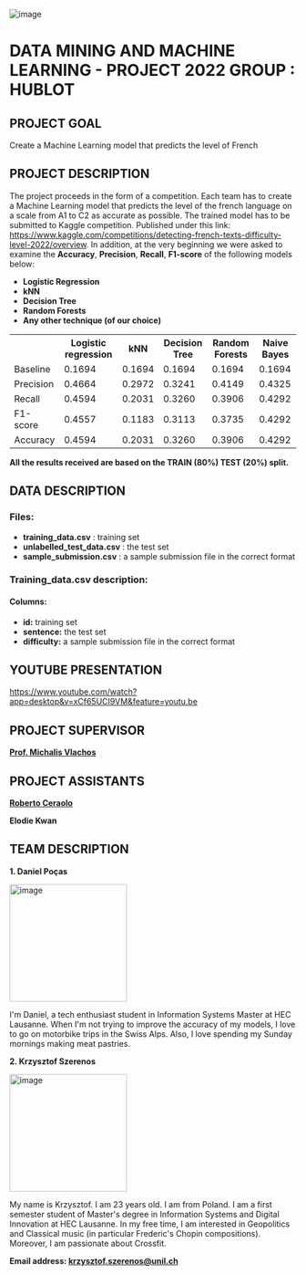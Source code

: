 ![image](https://user-images.githubusercontent.com/114418720/208975175-198c1a51-7910-41b0-9c84-7dd914eb2bb6.png)
# DATA MINING AND MACHINE LEARNING - PROJECT 2022 GROUP : HUBLOT
## PROJECT GOAL 
Create a Machine Learning model that predicts the level of French
## PROJECT DESCRIPTION
The project proceeds in the form of a competition. Each team has to create a Machine Learning model that predicts the level of the french language on a scale from A1 to C2 as accurate as possible. The trained model has to be submitted to Kaggle competition. Published under this link: https://www.kaggle.com/competitions/detecting-french-texts-difficulty-level-2022/overview. In addition, at the very beginning we were asked to examine the **Accuracy**, **Precision**, **Recall**, **F1-score** of the following models below:
- **Logistic Regression**
- **kNN**
- **Decision Tree**
- **Random Forests**
- **Any other technique (of our choice)**

<table>
  <tr>
    <th>  </th>
    <th> Logistic regression </th>
    <th> kNN </th>
    <th> Decision Tree </th>
    <th> Random Forests </th>
    <th> Naive Bayes </th>
  </tr>
  <tr>
    <td> Baseline </td>
    <td> 0.1694 </td>
    <td> 0.1694 </td>
    <td> 0.1694 </td>
    <td> 0.1694 </td>
    <td> 0.1694 </td>
  </tr>
  <tr>
    <td> Precision </td>
    <td> 0.4664 </td>
    <td> 0.2972 </td>
    <td> 0.3241 </td>
    <td> 0.4149 </td>
    <td> 0.4325 </td>
  </tr>
  <tr>
    <td> Recall </td>
    <td> 0.4594 </td>
    <td> 0.2031 </td>
    <td> 0.3260 </td>
    <td> 0.3906 </td>
    <td> 0.4292 </td>
  </tr>
  <tr>
    <td> F1-score </td>
    <td> 0.4557 </td>
    <td> 0.1183 </td>
    <td> 0.3113 </td>
    <td> 0.3735 </td>
    <td> 0.4292 </td>
  </tr>
  <tr>
    <td> Accuracy </td>
    <td> 0.4594 </td>
    <td> 0.2031 </td>
    <td> 0.3260 </td>
    <td> 0.3906 </td>
    <td> 0.4292 </td>
  </tr>
</table>

**All the results received are based on the TRAIN (80%) TEST (20%) split.**
## DATA DESCRIPTION
### Files:
- **training_data.csv** : training set 
- **unlabelled_test_data.csv** : the test set
- **sample_submission.csv** : a sample submission file in the correct format
### Training_data.csv description:
#### Columns:
- **id:** training set 
- **sentence:** the test set
- **difficulty:** a sample submission file in the correct format
## YOUTUBE PRESENTATION
https://www.youtube.com/watch?app=desktop&v=xCf65UCI9VM&feature=youtu.be
## PROJECT SUPERVISOR
[**Prof. Michalis Vlachos**](https://applicationspub.unil.ch/interpub/noauth/php/Un/UnPers.php?PerNum=1214508&LanCode=8)
## PROJECT ASSISTANTS
 [**Roberto Ceraolo**](https://github.com/roberto-ceraolo)
 
 **Elodie Kwan**
 ## TEAM DESCRIPTION
 **1. Daniel Poças**
 
  <img width="206" alt="image" src="https://user-images.githubusercontent.com/114418975/209124693-3ae361bb-d053-4eeb-a486-b4dd9962931b.jpeg">

<p style="font-weight: 400;">
I'm Daniel, a tech enthusiast student in Information Systems Master at HEC Lausanne. When I'm not trying to improve the accuracy of my models, I love to go on motorbike trips in the Swiss Alps. Also, I love spending my Sunday mornings making meat pastries.
  
 **2. Krzysztof Szerenos**
 
 <img width="206" alt="image" src="https://user-images.githubusercontent.com/114418720/208765541-c97a6c22-dc7c-4317-8216-733c08e2e209.png">

<p style="font-weight: 400;">
My name is Krzysztof. I am 23 years old. I am from Poland. I am a first semester student of Master's degree in Information Systems and Digital Innovation at HEC Lausanne. In my free time, I am interested in Geopolitics and Classical music (in particular Frederic's Chopin compositions). Moreover, I am passionate about Crossfit.

**Email address: krzysztof.szerenos@unil.ch**
